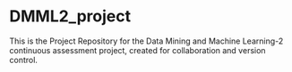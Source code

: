 # DMML2_project
This is the Project Repository for the Data Mining and Machine Learning-2 continuous assessment project, created for collaboration and version control. 
